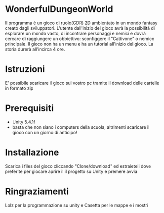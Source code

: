 <h1>   WonderfulDungeonWorld</h1>
Il programma è un gioco di ruolo(GDR) 2D ambientato in un mondo fantasy creato dagli sviluppatori. 
L'utente dall'inizio del gioco avrà la possibilità di esplorare un mondo vasto, di incontrare personaggi e 
nemici e dovrà cercare di raggiungere un obbiettivo: sconfiggere il "Cattivone" o nemico principale. Il gioco 
non ha un menu e ha un tutorial all'inizio del gioco. La storia durerà all'incirca 4 ore.

# Istruzioni
E' possibile scaricare il gioco sul vostro pc tramite il download delle cartelle in formato zip

# Prerequisiti
* Unity 5.4.1f
* basta che non siano i computers della scuola, altrimenti scaricare il gioco con un giorno di anticipo!


# Installazione
Scarica i files del gioco cliccando "Clone/download" ed estraieteli dove preferite per giocare aprire il 
il progetto su Unity e premere avvia

# Ringraziamenti
Lolz per la programmazione su unity e Casetta per le mappe e i mostri
